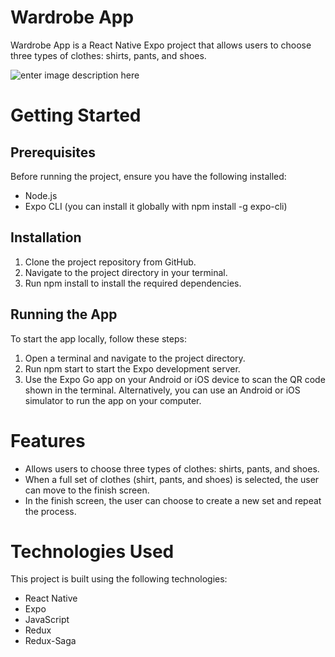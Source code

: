 # Wardrobe App
Wardrobe App is a React Native Expo project that allows users to choose three types of clothes: shirts, pants, and shoes.

![enter image description here](https://lh3.googleusercontent.com/u/0/drive-viewer/AITFw-znPq00-rwzYnTovmG3gDATPMNTTdEDJtY0mWz-vSBCwOtfC0gY_l5Mtz9-zQt3p7-0DBl2aiYAGP8Ot1ThYmxCB7bfaQ=w1920-h893)


# Getting Started
## Prerequisites
Before running the project, ensure you have the following installed:
* Node.js
* Expo CLI (you can install it globally with npm install -g expo-cli)
## Installation
1. Clone the project repository from GitHub.
2. Navigate to the project directory in your terminal.
3. Run npm install to install the required dependencies.

## Running the App
To start the app locally, follow these steps:
1. Open a terminal and navigate to the project directory.
2. Run npm start to start the Expo development server.
3. Use the Expo Go app on your Android or iOS device to scan the QR code shown in the terminal. Alternatively, you can use an Android or iOS simulator to run the app on your computer.
 
# Features
* Allows users to choose three types of clothes: shirts, pants, and shoes.
* When a full set of clothes (shirt, pants, and shoes) is selected, the user can move to the finish screen.
* In the finish screen, the user can choose to create a new set and repeat the process.
  
# Technologies Used
This project is built using the following technologies:
* React Native
* Expo
* JavaScript
* Redux
* Redux-Saga
